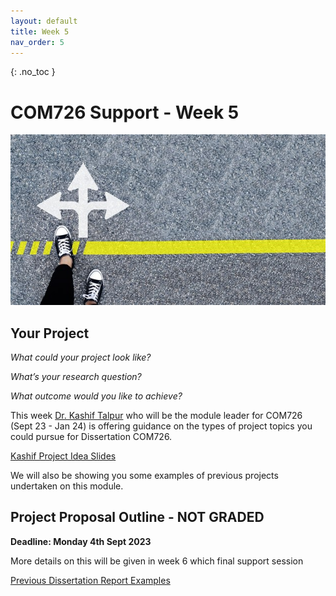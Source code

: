 ```yaml
---
layout: default
title: Week 5
nav_order: 5
---
```

{: .no_toc }

# COM726 Support - Week 5
![Direction](img/direction.jpeg)

## Your Project

*What could your project look like?*

*What’s your research question?* 

*What outcome would you like to achieve?*

This week [Dr. Kashif Talpur](https://www.solent.ac.uk/staff/academic/kashif-talpur) who will be the module leader for COM726 (Sept 23 - Jan 24) is offering guidance on the types of project topics you could pursue for Dissertation COM726.

[Kashif Project Idea Slides](https://ssu-my.sharepoint.com/:p:/g/personal/martin_reid_solent_ac_uk/Eapqta5kbglBm2myhzRjsTwBb7yR4F0widf8jqaR3VQElg?e=jNSaIn)

We will also be showing you some examples of previous projects undertaken on this module.

## Project Proposal Outline - NOT GRADED

**Deadline: Monday 4th Sept 2023**

More details on this will be given in week 6 which final support session

[Previous Dissertation Report Examples](https://ssu-my.sharepoint.com/:f:/r/personal/martin_reid_solent_ac_uk/Documents/COM726_Dis_examples_2023?csf=1&web=1&e=u10ig6)
 
